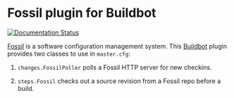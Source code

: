 # Fossil plugin for Buildbot

[![Documentation Status](https://readthedocs.org/projects/buildbot-fossil/badge/?version=latest)](https://buildbot-fossil.readthedocs.io/en/latest/?badge=latest)

[Fossil](https://fossil-scm.org/) is a software configuration management system.
This [Buildbot](https://buildbot.net) plugin provides two classes to use in
`master.cfg`:

1. `changes.FossilPoller` polls a Fossil HTTP server for new checkins.

2. `steps.Fossil` checks out a source revision from a Fossil repo before a build.

